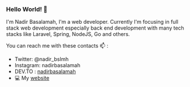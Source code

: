 ### Hello World! 👋

I'm Nadir Basalamah, I'm a web developer. Currently I'm focusing in full stack web development especially back end development with many tech stacks like Laravel, Spring, NodeJS, Go and others. 

You can reach me with these contacts 📫 :
- Twitter: @nadir_bslmh
- Instagram: nadirbasalamah
- DEV.TO : [nadirbasalamah](https://dev.to/nadirbasalamah)
- 💻 My [website](https://mypage-nadirb.herokuapp.com/)
